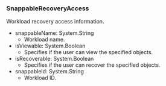 ### SnappableRecoveryAccess
Workload recovery access information.

- snappableName: System.String
  - Workload name.
- isViewable: System.Boolean
  - Specifies if the user can view the specified objects.
- isRecoverable: System.Boolean
  - Specifies if the user can recover the specified objects.
- snappableId: System.String
  - Workload ID.
